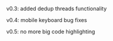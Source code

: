 v0.3: added dedup threads functionality

v0.4: mobile keyboard bug fixes

v0.5: no more big code highlighting
